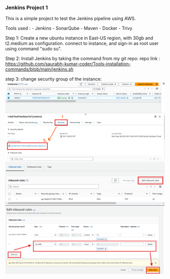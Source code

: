 ### Jenkins Project 1

This is a simple project to test the Jenkins pipeline using AWS.

Tools used : - Jenkins - SonarQube - Maven - Docker - Trivy

Step 1: Create a new ubuntu instance in East-US region, with 30gb and t2.medium as configuration.
connect to instance, and sign-in as root user using command "sudo su".

Step 2: Install Jenkins by taking the command from my git repo:
repo link : https://github.com/saurabh-kumar-coder/Tools-installation-commands/blob/main/jenkins.sh

step 3: change security group of the instance:
![adding security group](image.png)
![edit inbound rule](image-1.png)
![adding inbound rule](image-2.png)
